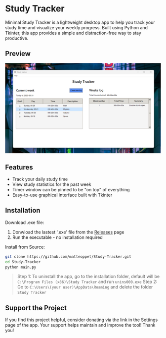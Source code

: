 # Study Tracker

Minimal Study Tracker is a lightweight desktop app to help you track your study time and visualize your weekly progress. Built using Python and Tkinter, this app provides a simple and distraction-free way to stay productive.

## Preview
![App Screenshot](assets/preview_v1_1.png)

## Features
- Track your daily study time
- View study statistics for the past week
- Timer window can be pinned to be "on top" of everything
- Easy-to-use graphical interface built with Tkinter

## Installation
Download .exe file:
1. Donwload the lastest '.exe' file from the [Releases](https://github.com/matteoppet/Study-Tracker/releases) page
2. Run the executable - no installation required

Install from Source:
```bash
git clone https://github.com/matteoppet/Study-Tracker.git
cd Study-Tracker
python main.py
```

> Step 1: To uninstall the app, go to the installation folder, default will be `C:\Program Files (x86)\Study Tracker` and run `unins000.exe`
> Step 2: Go to `C:\Users\(your user)\AppData\Roaming` and delete the folder `Study Tracker`

## Support the Project
If you find this project helpful, consider donating via the link in the Settings page of the app. Your support helps maintain and improve the tool! Thank you!